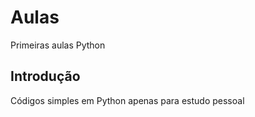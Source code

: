 # Aulas
Primeiras aulas Python

## Introdução
Códigos simples em Python apenas para estudo pessoal


